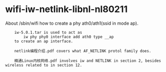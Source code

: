 # wifi-iw-netlink-libnl-nl80211
About /sbin/wifi how to create a phy ath0/ath1(ssid in mode ap).

```
	iw-5.0.1.tar is used to act as
		iw phy phy0 interface add ath0 type __ap
	to create an ap interface.

	netlink编程介绍.pdf covers what AF_NETLINK protol family does.

	精通Linux内核网络.pdf involves iw and NETLINK in section 2, besides wireless related to in section 12.
```